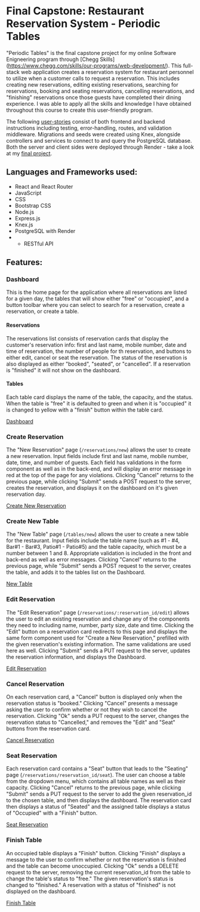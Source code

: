 # Final Capstone: Restaurant Reservation System - Periodic Tables
"Periodic Tables" is the final capstone project for my online Software Enigneering program through [Chegg Skills] (https://www.chegg.com/skills/our-programs/web-development/). This full-stack web application creates a reservation system for restaurant personnel to utilize when a customer calls to request a reservation. This includes creating new reservations, editing existing reservations, searching for reservations, booking and seating reservations, cancelling reservations, and "finishing" reservations once those guests have completed their dining experience. I was able to apply all the skills and knowledge I have obtained throughout this course to create this user-friendly program.

The following [user-stories](https://github.com/Thinkful-Ed/starter-restaurant-reservation.git) consist of both frontend and backend instructions including testing, error-handling, routes, and validation middleware. Migrations and seeds were created using Knex, alongside controllers and services to connect to and query the PostgreSQL database. Both the server and client sides were deployed through Render - take a look at my [final project](...).

## Languages and Frameworks used:
- React and React Router
- JavaScript
- CSS
- Bootstrap CSS
- Node.js
- Express.js
- Knex.js
- PostgreSQL with Render
- - RESTful API

## Features:
### Dashboard
This is the home page for the application where all reservations are listed for a given day, the tables that will show either "free" or "occupied", and a button toolbar where you can select to search for a reservation, create a reservation, or create a table. 
#### Reservations
The reservations list consists of reservation cards that display the customer's reservation info: first and last name, mobile number, date and time of reservation, the number of people for th reservation, and buttons to either edit, cancel or seat the reservation. The status of the reservation is also displayed as either "booked", "seated", or "cancelled". If a reservation is "finished" it will not show on the dashboard. 
#### Tables
Each table card displays the name of the table, the capacity, and the status. When the table is "free" it is defaulted to green and when it is "occupied" it is changed to yellow with a "finish" button within the table card. 

[Dashboard](screenshots/dashboard.png "Dashboard")

### Create Reservation
The "New Reservation" page (```/reservations/new```) allows the user to create a new reservation. Input fields include first and last name, mobile number, date, time, and number of guests. Each field has validations in the form component as well as in the back-end, and will display an error message in red at the top of the page for any violations. Clicking "Cancel" returns to the previous page, while clicking "Submit" sends a POST request to the server, creates the reservation, and displays it on the dashboard on it's given reservation day.

[Create New Reservation](screenshots/Create_Reservation.png "Create a new reservation")

### Create New Table
The "New Table" page (```/tables/new```) allows the user to create a new table for the restaurant. Input fields include the table name (such as #1 - #4, Bar#1 - Bar#3, Patio#1 - Patio#5) and the table capacity, which must be a number between 1 and 8. Appropriate validation is included in the front and back-end as well as error messages.
Clicking "Cancel" returns to the previous page, while "Submit" sends a POST request to the server, creates the table, and adds it to the tables list on the Dashboard.

[New Table](screenshots/New_Table.png "New Table")

### Edit Reservation
The "Edit Reservation" page (```/reservations/:reservation_id/edit```) allows the user to edit an existing reservation and change any of the components they need to including name, number, party size, date and time. Clicking the "Edit" button on a reservation card redirects to this page and displays the same form component used for "Create a New Reservation," prefilled with the given reservation's existing information. The same validations are used here as well. Clicking "Submit" sends a PUT request to the server, updates the reservation information, and displays the Dashboard.

[Edit Reservation](screenshots/Edit_Reservation.png "Edit Reservation")

### Cancel Reservation
On each reservation card, a "Cancel" button is displayed only when the reservation status is "booked." Clicking "Cancel" presents a message asking the user to confirm whether or not they wish to cancel the reservation. Clicking "Ok" sends a PUT request to the server, changes the reservation status to "Cancelled," and removes the "Edit" and "Seat" buttons from the reservation card.

[Cancel Reservation](screenshots/Cancel_Reservation.png "Cancel Reservation")

### Seat Reservation
Each reservation card contains a "Seat" button that leads to the "Seating" page (```/reservations/reservation_id/seat```). The user can choose a table from the dropdown menu, which contains all table names as well as their capacity. Clicking "Cancel" returns to the previous page, while clicking "Submit" sends a PUT request to the server to add the given reservation_id to the chosen table, and then displays the dashboard. The reservation card then displays a status of "Seated" and the assigned table displays a status of "Occupied" with a "Finish" button.

[Seat Reservation](screenshots/Seat_Reservation.png "Seat Reservation")

### Finish Table
An occupied table displays a "Finish" button. Clicking "Finish" displays a message to the user to confirm whether or not the reservation is finished and the table can become unoccupied. Clicking "Ok" sends a DELETE request to the server, removing the current reservation_id from the table to change the table's status to "free." The given reservation's status is changed to "finished." A reservation with a status of "finished" is not displayed on the dashboard.

[Finish Table](screenshots/Finish_Table.png "Finish Table")

